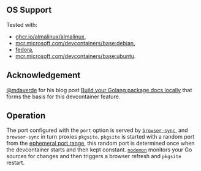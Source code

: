 ## OS Support

Tested with:
- [ghcr.io/almalinux/almalinux](https://ghcr.io/almalinux/almalinux),
- [mcr.microsoft.com/devcontainers/base:debian](https://mcr.microsoft.com/en-us/artifact/mar/devcontainers/base/about#about:_debian),
- [fedora](https://hub.docker.com/_/fedora),
- [mcr.microsoft.com/devcontainers/base:ubuntu](https://mcr.microsoft.com/en-us/artifact/mar/devcontainers/base/about#about:_ubuntu).

## Acknowledgement

[@mdaverde](https://github.com/mdaverde) for his blog post [Build your Golang
package docs locally](https://mdaverde.com/posts/golang-local-docs/) that forms
the basis for this devcontainer feature.

## Operation

The port configured with the `port` option is served by
[`browser-sync`](https://browsersync.io/docs/command-line), and `browser-sync`
in turn proxies `pkgsite`. `pkgsite` is started with a random port from the
[ephemeral port
range](https://en.wikipedia.org/wiki/Ephemeral_port#cite_note-5), this random
port is determined once when the devcontainer starts and then kept constant.
[`nodemon`](https://github.com/remy/nodemon#nodemon) monitors your Go sources
for changes and then triggers a browser refresh and `pkgsite` restart.
